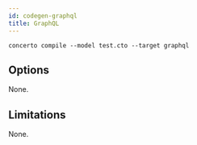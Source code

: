 ```yaml
---
id: codegen-graphql
title: GraphQL
---
```


```base
concerto compile --model test.cto --target graphql
```

## Options

None.

## Limitations

None.